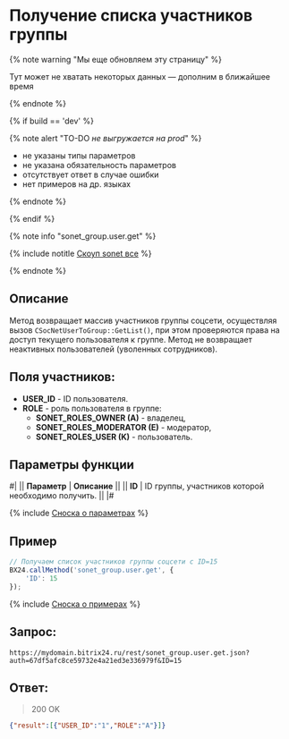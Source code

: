 # Получение списка участников группы

{% note warning "Мы еще обновляем эту страницу" %}

Тут может не хватать некоторых данных — дополним в ближайшее время

{% endnote %}

{% if build == 'dev' %}

{% note alert "TO-DO _не выгружается на prod_" %}

- не указаны типы параметров
- не указана обязательность параметров
- отсутствует ответ в случае ошибки
- нет примеров на др. языках

{% endnote %}

{% endif %}

{% note info "sonet_group.user.get" %}

{% include notitle [Скоуп sonet все](../_includes/scope-sonet-all.md) %}

{% endnote %}

## Описание

Метод возвращает массив участников группы соцсети, осуществляя вызов `CSocNetUserToGroup::GetList()`, при этом проверяются права на доступ текущего пользователя к группе. Метод не возвращает неактивных пользователей (уволенных сотрудников).

## Поля участников:

- **USER_ID** - ID пользователя.
- **ROLE** - роль пользователя в группе:
  - **SONET_ROLES_OWNER (A)** - владелец,
  - **SONET_ROLES_MODERATOR (E)** - модератор,
  - **SONET_ROLES_USER (K)** - пользователь.

## Параметры функции

#|
|| **Параметр** | **Описание** ||
|| **ID** | ID группы, участников которой необходимо получить. ||
|#

{% include [Сноска о параметрах](../../../_includes/required.md) %}

## Пример

```js
// Получаем список участников группы соцсети с ID=15
BX24.callMethod('sonet_group.user.get', {
    'ID': 15
});
```
{% include [Сноска о примерах](../../../_includes/examples.md) %}

## Запрос:

```
https://mydomain.bitrix24.ru/rest/sonet_group.user.get.json?auth=67df5afc8ce59732e4a21ed3e336979f&ID=15
```

## Ответ:

>200 OK

```json
{"result":[{"USER_ID":"1","ROLE":"A"}]}
```